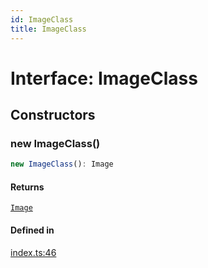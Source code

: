 ```yaml
---
id: ImageClass
title: ImageClass
---
```


# Interface: ImageClass

## Constructors

### new ImageClass()

```ts
new ImageClass(): Image
```

#### Returns

[`Image`](image.md)

#### Defined in

[index.ts:46](https://github.com/Vibrant-Colors/node-vibrant/blob/main/packages/vibrant-image/src/index.ts#L46)
